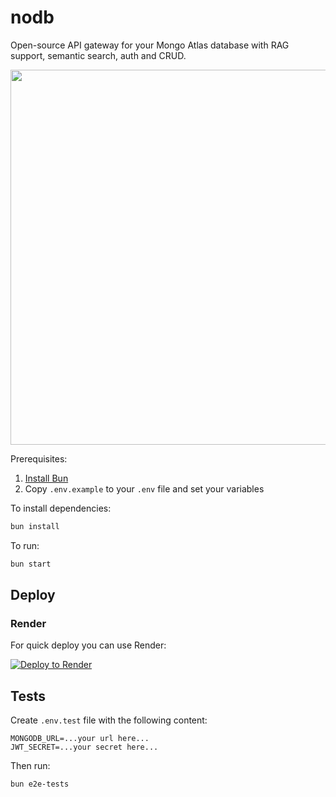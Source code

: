 # nodb

Open-source API gateway for your Mongo Atlas database with RAG support, semantic search, auth and CRUD.

<img src="https://github.com/nearup-io/nodb/blob/main/assets/curl-todos.gif" width="600" />

Prerequisites:

1. [Install Bun](https://bun.sh/docs/installation)
2. Copy `.env.example` to your `.env` file and set your variables

To install dependencies:

```bash
bun install
```

To run:

```bash
bun start
```

## Deploy

### Render

For quick deploy you can use Render:

[![Deploy to Render](https://render.com/images/deploy-to-render-button.svg)](https://render.com/deploy?repo=https://github.com/nearup-io/nodb)

## Tests

Create `.env.test` file with the following content:

```
MONGODB_URL=...your url here...
JWT_SECRET=...your secret here...
```

Then run:

```bash
bun e2e-tests
```
